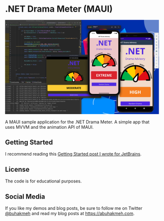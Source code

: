 # .NET Drama Meter (MAUI)

![img.png](img.png)

A MAUI sample application for the .NET Drama Meter. A simple app that uses MVVM and the animation API of MAUI.

## Getting Started

I recommend reading this [Getting Started post I wrote for JetBrains](https://blog.jetbrains.com/dotnet/2022/05/25/macos-environment-setup-for-maui-development/).

## License

The code is for educational purposes.

## Social Media

If you like my demos and blog posts, be sure to follow me on Twitter [@buhakmeh](https://twitter.com/buhakmeh) and read my blog posts at https://abuhakmeh.com.